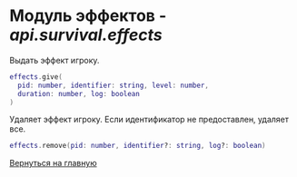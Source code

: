 # Модуль эффектов - *api.survival.effects*

Выдать эффект игроку.

```lua
effects.give(
  pid: number, identifier: string, level: number,
  duration: number, log: boolean
)
```

Удаляет эффект игроку. Если идентификатор не предоставлен, удаляет все.

```lua
effects.remove(pid: number, identifier?: string, log?: boolean)
```

[Вернуться на главную](../index.md)
